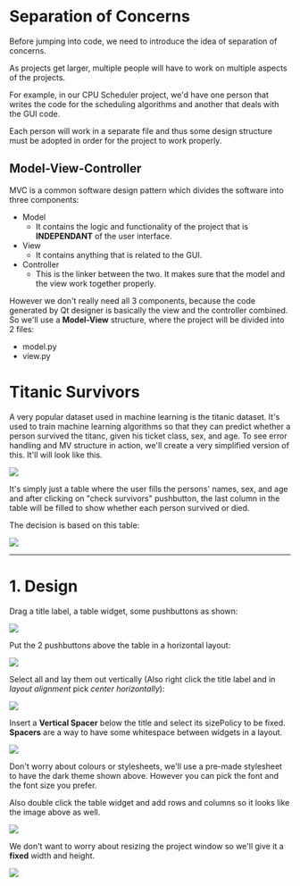 # Separation of Concerns

Before jumping into code, we need to introduce the idea of separation of concerns.

As projects get larger, multiple people will have to work on multiple aspects of the projects.

For example, in our CPU Scheduler project, we'd have one person that writes the code for the scheduling algorithms and another that deals with the GUI code.

Each person will work in a separate file and thus some design structure must be adopted in order for the project to work properly.

## Model-View-Controller

MVC is a common software design pattern which divides the software into three components:
- Model
  - It contains the logic and functionality of the project that is **INDEPENDANT** of the user interface.
- View
  - It contains anything that is related to the GUI.
- Controller
  - This is the linker between the two. It makes sure that the model and the view work together properly.

However we don't really need all 3 components, because the code generated by Qt designer is basically the view and the controller combined.
So we'll use a **Model-View** structure, where the project will be divided into 2 files:
- model.py
- view.py

# Titanic Survivors

A very popular dataset used in machine learning is the titanic dataset. It's used to train machine learning algorithms so that they can predict whether a person survived the titanc, given his ticket class, sex, and age.
To see error handling and MV structure in action, we'll create a very simplified version of this. It'll will look like this. 

![](https://github.com/Michael-M-Mike/PyQt5/blob/master/img/tit2.PNG)

It's simply just a table where the user fills the persons' names, sex, and age and after clicking on "check survivors" pushbutton, the last column in the table will be filled to show whether each person survived or died.

The decision is based on this table:

![](https://github.com/Michael-M-Mike/PyQt5/blob/master/img/t1.PNG)

________________________________________________________________________________________________________________________________

# 1. Design

Drag a title label, a table widget, some pushbuttons as shown:

![](https://github.com/Michael-M-Mike/PyQt5/blob/master/img/t3.PNG)

Put the 2 pushbuttons above the table in a horizontal layout:

![](https://github.com/Michael-M-Mike/PyQt5/blob/master/img/t4.PNG)

Select all and lay them out vertically (Also right click the title label and in *layout alignment* pick *center horizontally*):

![](https://github.com/Michael-M-Mike/PyQt5/blob/master/img/t5.PNG)

Insert a **Vertical Spacer** below the title and select its sizePolicy to be fixed. **Spacers** are a way to have some whitespace between widgets in a layout.

![](https://github.com/Michael-M-Mike/PyQt5/blob/master/img/t6.PNG)

Don't worry about colours or stylesheets, we'll use a pre-made stylesheet to have the dark theme shown above. However you can pick the font and the font size you prefer. 

Also double click the table widget and add rows and columns so it looks like the image above as well.

![](https://github.com/Michael-M-Mike/PyQt5/blob/master/img/t7.PNG)

We don't want to worry about resizing the project window so we'll give it a **fixed** width and height.

![](https://github.com/Michael-M-Mike/PyQt5/blob/master/img/t8.PNG)

